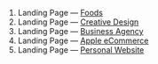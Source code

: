 1. Landing Page — [Foods](https://vladislavkoronchik.github.io/layouts-for-training/foods)
2. Landing Page — [Creative Design](https://vladislavkoronchik.github.io/layouts-for-training/creative-design)
3. Landing Page — [Business Agency](https://vladislavkoronchik.github.io/layouts-for-training/business-agency)
4. Landing Page — [Apple eCommerce](https://vladislavkoronchik.github.io/layouts-for-training/apple-ecommerce)
5. Landing Page — [Personal Website](https://vladislavkoronchik.github.io/layouts-for-training/personal-website)